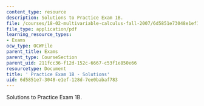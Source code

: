 ```yaml
---
content_type: resource
description: Solutions to Practice Exam 1B.
file: /courses/18-02-multivariable-calculus-fall-2007/6d5851e73048e1ef128d7ee0babaf783_prac1bsol.pdf
file_type: application/pdf
learning_resource_types:
- Exams
ocw_type: OCWFile
parent_title: Exams
parent_type: CourseSection
parent_uid: 211fcc36-f12d-152c-6667-c53f1e850e66
resourcetype: Document
title: ' Practice Exam 1B - Solutions'
uid: 6d5851e7-3048-e1ef-128d-7ee0babaf783
---
```

Solutions to Practice Exam 1B.

